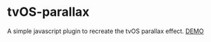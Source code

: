 # tvOS-parallax
A simple javascript plugin to recreate the tvOS parallax effect.
[DEMO](http://mrenty.com/sandbox/tvos-parallax/)
